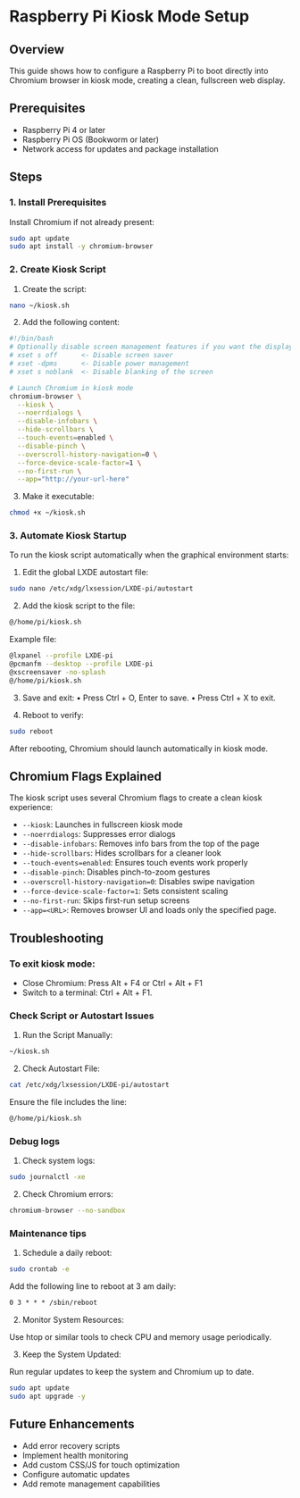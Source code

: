 # Raspberry Pi Kiosk Mode Setup

## Overview

This guide shows how to configure a Raspberry Pi to boot directly into Chromium browser in kiosk mode, creating a clean, fullscreen web display.

## Prerequisites

- Raspberry Pi 4 or later
- Raspberry Pi OS (Bookworm or later)
- Network access for updates and package installation

## Steps

### 1. Install Prerequisites

Install Chromium if not already present:

```bash
sudo apt update
sudo apt install -y chromium-browser
```

### 2. Create Kiosk Script

1. Create the script:

```bash
nano ~/kiosk.sh
```

2. Add the following content:

```bash
#!/bin/bash
# Optionally disable screen management features if you want the display to stay on
# xset s off      <- Disable screen saver
# xset -dpms      <- Disable power management
# xset s noblank  <- Disable blanking of the screen

# Launch Chromium in kiosk mode
chromium-browser \
  --kiosk \
  --noerrdialogs \
  --disable-infobars \
  --hide-scrollbars \
  --touch-events=enabled \
  --disable-pinch \
  --overscroll-history-navigation=0 \
  --force-device-scale-factor=1 \
  --no-first-run \
  --app="http://your-url-here"
```

3. Make it executable:

```bash
chmod +x ~/kiosk.sh
```

### 3. Automate Kiosk Startup

To run the kiosk script automatically when the graphical environment starts:

1. Edit the global LXDE autostart file:

```bash
sudo nano /etc/xdg/lxsession/LXDE-pi/autostart
```

2. Add the kiosk script to the file:

```bash
@/home/pi/kiosk.sh
```

Example file:

```bash
@lxpanel --profile LXDE-pi
@pcmanfm --desktop --profile LXDE-pi
@xscreensaver -no-splash
@/home/pi/kiosk.sh
```

3. Save and exit:
   • Press Ctrl + O, Enter to save.
   • Press Ctrl + X to exit.

4. Reboot to verify:

```bash
sudo reboot
```

After rebooting, Chromium should launch automatically in kiosk mode.

## Chromium Flags Explained

The kiosk script uses several Chromium flags to create a clean kiosk experience:

- `--kiosk`: Launches in fullscreen kiosk mode
- `--noerrdialogs`: Suppresses error dialogs
- `--disable-infobars`: Removes info bars from the top of the page
- `--hide-scrollbars`: Hides scrollbars for a cleaner look
- `--touch-events=enabled`: Ensures touch events work properly
- `--disable-pinch`: Disables pinch-to-zoom gestures
- `--overscroll-history-navigation=0`: Disables swipe navigation
- `--force-device-scale-factor=1`: Sets consistent scaling
- `--no-first-run`: Skips first-run setup screens
- `--app=<URL>`: Removes browser UI and loads only the specified page.

## Troubleshooting

### To exit kiosk mode:

- Close Chromium: Press Alt + F4 or Ctrl + Alt + F1
- Switch to a terminal: Ctrl + Alt + F1.

### Check Script or Autostart Issues

1. Run the Script Manually:

```bash
~/kiosk.sh
```

2. Check Autostart File:

```bash
cat /etc/xdg/lxsession/LXDE-pi/autostart
```

Ensure the file includes the line:

```txt
@/home/pi/kiosk.sh
```

### Debug logs

1. Check system logs:

```bash
sudo journalctl -xe
```

2. Check Chromium errors:

```bash
chromium-browser --no-sandbox
```

### Maintenance tips

1. Schedule a daily reboot:

```bash
sudo crontab -e
```

Add the following line to reboot at 3 am daily:

```txt
0 3 * * * /sbin/reboot
```

2. Monitor System Resources:

Use htop or similar tools to check CPU and memory usage periodically.

3. Keep the System Updated:

Run regular updates to keep the system and Chromium up to date.

```bash
sudo apt update
sudo apt upgrade -y
```

## Future Enhancements

- Add error recovery scripts
- Implement health monitoring
- Add custom CSS/JS for touch optimization
- Configure automatic updates
- Add remote management capabilities
